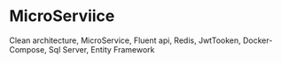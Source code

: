 # MicroServiice 
Clean architecture,
MicroService,
Fluent api,
Redis,
JwtTooken,
Docker-Compose,
Sql Server,
Entity Framework
